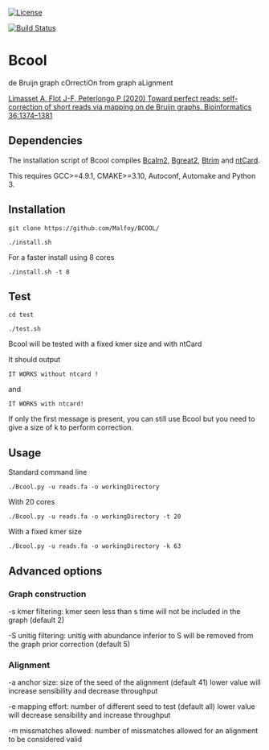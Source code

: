 
[![License](http://img.shields.io/:license-affero-blue.svg)](http://www.gnu.org/licenses/agpl-3.0.en.html)

[![Build Status](https://travis-ci.org/Malfoy/BWISE.svg?branch=master)](https://travis-ci.org/Malfoy/BCOOL)


# Bcool
de Bruijn graph cOrrectiOn from graph aLignment

[Limasset A, Flot J-F, Peterlongo P (2020) Toward perfect reads: self-correction of short reads via mapping on de Bruijn graphs. Bioinformatics 36:1374–1381](https://doi.org/10.1093/bioinformatics/btz102) 


## Dependencies
The installation script of Bcool compiles [Bcalm2](https://github.com/GATB/bcalm), [Bgreat2](https://github.com/Malfoy/BGREAT2), [Btrim](https://github.com/Malfoy/BTRIM) and [ntCard](https://github.com/bcgsc/ntCard).

This requires GCC>=4.9.1, CMAKE>=3.10, Autoconf, Automake and Python 3.

## Installation

`git clone https://github.com/Malfoy/BCOOL/`

`./install.sh`

For a faster install using 8 cores

`./install.sh -t 8`

## Test

`cd test`

`./test.sh`

Bcool will be tested with a fixed kmer size and with ntCard

It should output

`IT WORKS without ntcard !`

and

`IT WORKS with ntcard!`

If only the first message is present, you can still use Bcool but you need to give a size of k to perform correction.



## Usage

Standard command line

`./Bcool.py -u reads.fa -o workingDirectory`

With 20 cores

`./Bcool.py -u reads.fa -o workingDirectory -t 20`

With a fixed kmer size

`./Bcool.py -u reads.fa -o workingDirectory -k 63`


## Advanced options

### Graph construction
-s kmer filtering: kmer seen less than s time will not be included in the graph (default 2)

-S unitig filtering: unitig with abundance inferior to S will be removed from the graph prior correction (default 5)

### Alignment
-a anchor size: size of the seed of the alignment (default 41) lower value will increase sensibility and decrease throughput

-e mapping effort: number of different seed to test (default all) lower value will decrease sensibility and increase throughput

-m missmatches allowed: number of missmatches allowed for an alignment to be considered valid






